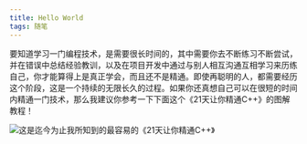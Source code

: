 ```yaml
---
title: Hello World
tags: 随笔
---
```

要知道学习一门编程技术，是需要很长时间的，其中需要你去不断练习不断尝试，并在错误中总结经验教训，以及在项目开发中通过与别人相互沟通互相学习来历练自己，你才能算得上是真正学会，而且还不是精通。即使再聪明的人，都需要经历这个阶段，这是一个持续的无限长久的过程。如果你还真想自己可以在很短的时间内精通一门技术，那么我建议你参考一下下面这个《21天让你精通C++》的图解教程！

![这是迄今为止我所知到的最容易的《21天让你精通C++》](https://img.iplaysoft.com/wp-content/uploads/2010/IT_1478D/Teach_Youself_CPP_21days.jpg!0x0.webp)
